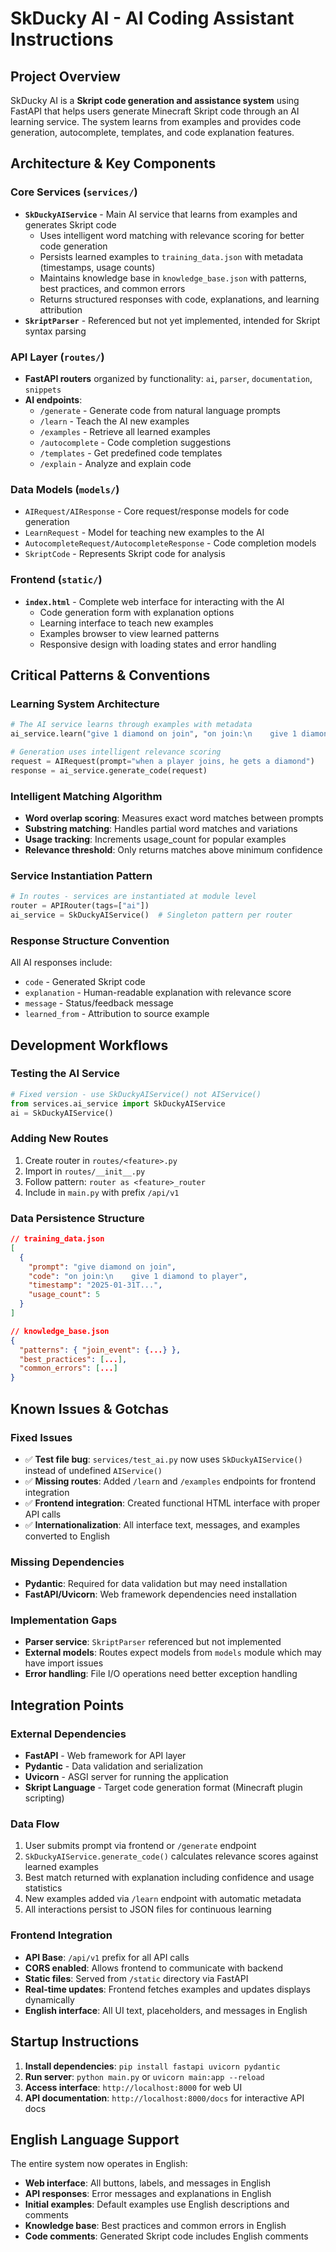 # SkDucky AI - AI Coding Assistant Instructions

## Project Overview
SkDucky AI is a **Skript code generation and assistance system** using FastAPI that helps users generate Minecraft Skript code through an AI learning service. The system learns from examples and provides code generation, autocomplete, templates, and code explanation features.

## Architecture & Key Components

### Core Services (`services/`)
- **`SkDuckyAIService`** - Main AI service that learns from examples and generates Skript code
  - Uses intelligent word matching with relevance scoring for better code generation
  - Persists learned examples to `training_data.json` with metadata (timestamps, usage counts)
  - Maintains knowledge base in `knowledge_base.json` with patterns, best practices, and common errors
  - Returns structured responses with code, explanations, and learning attribution
- **`SkriptParser`** - Referenced but not yet implemented, intended for Skript syntax parsing

### API Layer (`routes/`)
- **FastAPI routers** organized by functionality: `ai`, `parser`, `documentation`, `snippets`
- **AI endpoints**: 
  - `/generate` - Generate code from natural language prompts
  - `/learn` - Teach the AI new examples
  - `/examples` - Retrieve all learned examples
  - `/autocomplete` - Code completion suggestions
  - `/templates` - Get predefined code templates
  - `/explain` - Analyze and explain code

### Data Models (`models/`)
- `AIRequest/AIResponse` - Core request/response models for code generation
- `LearnRequest` - Model for teaching new examples to the AI
- `AutocompleteRequest/AutocompleteResponse` - Code completion models  
- `SkriptCode` - Represents Skript code for analysis

### Frontend (`static/`)
- **`index.html`** - Complete web interface for interacting with the AI
  - Code generation form with explanation options
  - Learning interface to teach new examples
  - Examples browser to view learned patterns
  - Responsive design with loading states and error handling

## Critical Patterns & Conventions

### Learning System Architecture
```python
# The AI service learns through examples with metadata
ai_service.learn("give 1 diamond on join", "on join:\n    give 1 diamond to player")

# Generation uses intelligent relevance scoring
request = AIRequest(prompt="when a player joins, he gets a diamond")
response = ai_service.generate_code(request)
```

### Intelligent Matching Algorithm
- **Word overlap scoring**: Measures exact word matches between prompts
- **Substring matching**: Handles partial word matches and variations
- **Usage tracking**: Increments usage_count for popular examples
- **Relevance threshold**: Only returns matches above minimum confidence

### Service Instantiation Pattern
```python
# In routes - services are instantiated at module level
router = APIRouter(tags=["ai"])
ai_service = SkDuckyAIService()  # Singleton pattern per router
```

### Response Structure Convention
All AI responses include:
- `code` - Generated Skript code
- `explanation` - Human-readable explanation with relevance score
- `message` - Status/feedback message
- `learned_from` - Attribution to source example

## Development Workflows

### Testing the AI Service
```python
# Fixed version - use SkDuckyAIService() not AIService()
from services.ai_service import SkDuckyAIService
ai = SkDuckyAIService()
```

### Adding New Routes
1. Create router in `routes/<feature>.py`
2. Import in `routes/__init__.py` 
3. Follow pattern: `router as <feature>_router`
4. Include in `main.py` with prefix `/api/v1`

### Data Persistence Structure
```json
// training_data.json
[
  {
    "prompt": "give diamond on join",
    "code": "on join:\n    give 1 diamond to player",
    "timestamp": "2025-01-31T...",
    "usage_count": 5
  }
]

// knowledge_base.json
{
  "patterns": { "join_event": {...} },
  "best_practices": [...],
  "common_errors": [...]
}
```

## Known Issues & Gotchas

### Fixed Issues
- ✅ **Test file bug**: `services/test_ai.py` now uses `SkDuckyAIService()` instead of undefined `AIService()`
- ✅ **Missing routes**: Added `/learn` and `/examples` endpoints for frontend integration
- ✅ **Frontend integration**: Created functional HTML interface with proper API calls
- ✅ **Internationalization**: All interface text, messages, and examples converted to English

### Missing Dependencies
- **Pydantic**: Required for data validation but may need installation
- **FastAPI/Uvicorn**: Web framework dependencies need installation

### Implementation Gaps
- **Parser service**: `SkriptParser` referenced but not implemented
- **External models**: Routes expect models from `models` module which may have import issues
- **Error handling**: File I/O operations need better exception handling

## Integration Points

### External Dependencies
- **FastAPI** - Web framework for API layer
- **Pydantic** - Data validation and serialization  
- **Uvicorn** - ASGI server for running the application
- **Skript Language** - Target code generation format (Minecraft plugin scripting)

### Data Flow
1. User submits prompt via frontend or `/generate` endpoint
2. `SkDuckyAIService.generate_code()` calculates relevance scores against learned examples
3. Best match returned with explanation including confidence and usage statistics
4. New examples added via `/learn` endpoint with automatic metadata
5. All interactions persist to JSON files for continuous learning

### Frontend Integration
- **API Base**: `/api/v1` prefix for all API calls
- **CORS enabled**: Allows frontend to communicate with backend
- **Static files**: Served from `/static` directory via FastAPI
- **Real-time updates**: Frontend fetches examples and updates displays dynamically
- **English interface**: All UI text, placeholders, and messages in English

## Startup Instructions

1. **Install dependencies**: `pip install fastapi uvicorn pydantic`
2. **Run server**: `python main.py` or `uvicorn main:app --reload`
3. **Access interface**: `http://localhost:8000` for web UI
4. **API documentation**: `http://localhost:8000/docs` for interactive API docs

## English Language Support

The entire system now operates in English:
- **Web interface**: All buttons, labels, and messages in English
- **API responses**: Error messages and explanations in English
- **Initial examples**: Default examples use English descriptions and comments
- **Knowledge base**: Best practices and common errors in English
- **Code comments**: Generated Skript code includes English comments
